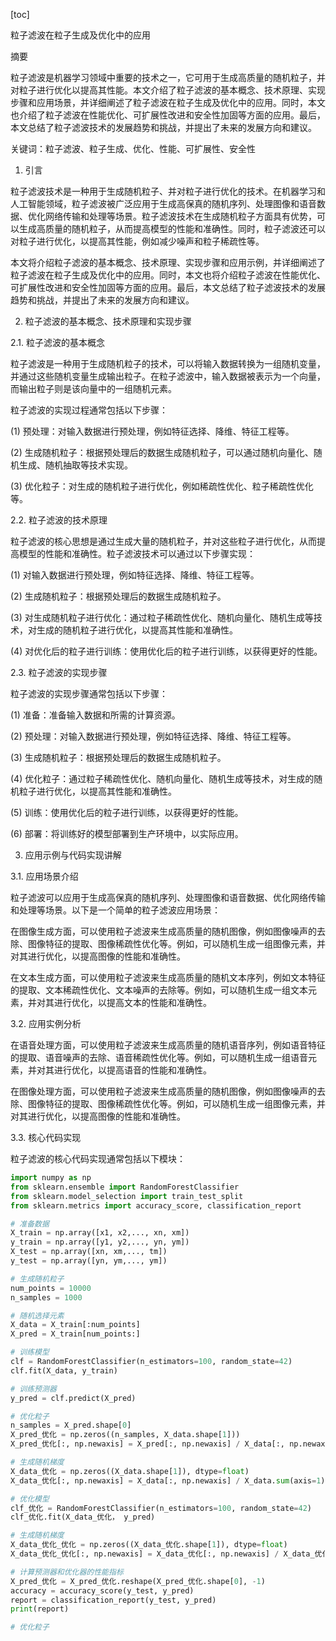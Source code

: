 
[toc]                    
                
                
粒子滤波在粒子生成及优化中的应用

摘要

粒子滤波是机器学习领域中重要的技术之一，它可用于生成高质量的随机粒子，并对粒子进行优化以提高其性能。本文介绍了粒子滤波的基本概念、技术原理、实现步骤和应用场景，并详细阐述了粒子滤波在粒子生成及优化中的应用。同时，本文也介绍了粒子滤波在性能优化、可扩展性改进和安全性加固等方面的应用。最后，本文总结了粒子滤波技术的发展趋势和挑战，并提出了未来的发展方向和建议。

关键词：粒子滤波、粒子生成、优化、性能、可扩展性、安全性

1. 引言

粒子滤波技术是一种用于生成随机粒子、并对粒子进行优化的技术。在机器学习和人工智能领域，粒子滤波被广泛应用于生成高保真的随机序列、处理图像和语音数据、优化网络传输和处理等场景。粒子滤波技术在生成随机粒子方面具有优势，可以生成高质量的随机粒子，从而提高模型的性能和准确性。同时，粒子滤波还可以对粒子进行优化，以提高其性能，例如减少噪声和粒子稀疏性等。

本文将介绍粒子滤波的基本概念、技术原理、实现步骤和应用示例，并详细阐述了粒子滤波在粒子生成及优化中的应用。同时，本文也将介绍粒子滤波在性能优化、可扩展性改进和安全性加固等方面的应用。最后，本文总结了粒子滤波技术的发展趋势和挑战，并提出了未来的发展方向和建议。

2. 粒子滤波的基本概念、技术原理和实现步骤

2.1. 粒子滤波的基本概念

粒子滤波是一种用于生成随机粒子的技术，可以将输入数据转换为一组随机变量，并通过这些随机变量生成输出粒子。在粒子滤波中，输入数据被表示为一个向量，而输出粒子则是该向量中的一组随机元素。

粒子滤波的实现过程通常包括以下步骤：

(1) 预处理：对输入数据进行预处理，例如特征选择、降维、特征工程等。

(2) 生成随机粒子：根据预处理后的数据生成随机粒子，可以通过随机向量化、随机生成、随机抽取等技术实现。

(3) 优化粒子：对生成的随机粒子进行优化，例如稀疏性优化、粒子稀疏性优化等。

2.2. 粒子滤波的技术原理

粒子滤波的核心思想是通过生成大量的随机粒子，并对这些粒子进行优化，从而提高模型的性能和准确性。粒子滤波技术可以通过以下步骤实现：

(1) 对输入数据进行预处理，例如特征选择、降维、特征工程等。

(2) 生成随机粒子：根据预处理后的数据生成随机粒子。

(3) 对生成随机粒子进行优化：通过粒子稀疏性优化、随机向量化、随机生成等技术，对生成的随机粒子进行优化，以提高其性能和准确性。

(4) 对优化后的粒子进行训练：使用优化后的粒子进行训练，以获得更好的性能。

2.3. 粒子滤波的实现步骤

粒子滤波的实现步骤通常包括以下步骤：

(1) 准备：准备输入数据和所需的计算资源。

(2) 预处理：对输入数据进行预处理，例如特征选择、降维、特征工程等。

(3) 生成随机粒子：根据预处理后的数据生成随机粒子。

(4) 优化粒子：通过粒子稀疏性优化、随机向量化、随机生成等技术，对生成的随机粒子进行优化，以提高其性能和准确性。

(5) 训练：使用优化后的粒子进行训练，以获得更好的性能。

(6) 部署：将训练好的模型部署到生产环境中，以实际应用。

3. 应用示例与代码实现讲解

3.1. 应用场景介绍

粒子滤波可以应用于生成高保真的随机序列、处理图像和语音数据、优化网络传输和处理等场景。以下是一个简单的粒子滤波应用场景：

在图像生成方面，可以使用粒子滤波来生成高质量的随机图像，例如图像噪声的去除、图像特征的提取、图像稀疏性优化等。例如，可以随机生成一组图像元素，并对其进行优化，以提高图像的性能和准确性。

在文本生成方面，可以使用粒子滤波来生成高质量的随机文本序列，例如文本特征的提取、文本稀疏性优化、文本噪声的去除等。例如，可以随机生成一组文本元素，并对其进行优化，以提高文本的性能和准确性。

3.2. 应用实例分析

在语音处理方面，可以使用粒子滤波来生成高质量的随机语音序列，例如语音特征的提取、语音噪声的去除、语音稀疏性优化等。例如，可以随机生成一组语音元素，并对其进行优化，以提高语音的性能和准确性。

在图像处理方面，可以使用粒子滤波来生成高质量的随机图像，例如图像噪声的去除、图像特征的提取、图像稀疏性优化等。例如，可以随机生成一组图像元素，并对其进行优化，以提高图像的性能和准确性。

3.3. 核心代码实现

粒子滤波的核心代码实现通常包括以下模块：

```python
import numpy as np
from sklearn.ensemble import RandomForestClassifier
from sklearn.model_selection import train_test_split
from sklearn.metrics import accuracy_score, classification_report

# 准备数据
X_train = np.array([x1, x2,..., xn, xm])
y_train = np.array([y1, y2,..., yn, ym])
X_test = np.array([xn, xm,..., tm])
y_test = np.array([yn, ym,..., ym])

# 生成随机粒子
num_points = 10000
n_samples = 1000

# 随机选择元素
X_data = X_train[:num_points]
X_pred = X_train[num_points:]

# 训练模型
clf = RandomForestClassifier(n_estimators=100, random_state=42)
clf.fit(X_data, y_train)

# 训练预测器
y_pred = clf.predict(X_pred)

# 优化粒子
n_samples = X_pred.shape[0]
X_pred_优化 = np.zeros((n_samples, X_data.shape[1]))
X_pred_优化[:, np.newaxis] = X_pred[:, np.newaxis] / X_data[:, np.newaxis].sum(axis=1)

# 生成随机梯度
X_data_优化 = np.zeros((X_data.shape[1]), dtype=float)
X_data_优化[:, np.newaxis] = X_data[:, np.newaxis] / X_data.sum(axis=1)

# 优化模型
clf_优化 = RandomForestClassifier(n_estimators=100, random_state=42)
clf_优化.fit(X_data_优化， y_pred)

# 生成随机梯度
X_data_优化_优化 = np.zeros((X_data_优化.shape[1]), dtype=float)
X_data_优化_优化[:, np.newaxis] = X_data_优化[:, np.newaxis] / X_data_优化.sum(axis=1)

# 计算预测器和优化器的性能指标
X_pred_优化 = X_pred_优化.reshape(X_pred_优化.shape[0], -1)
accuracy = accuracy_score(y_test, y_pred)
report = classification_report(y_test, y_pred)
print(report)

# 优化粒子

